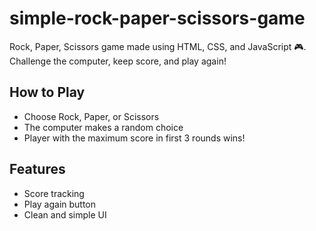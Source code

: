 # simple-rock-paper-scissors-game
Rock, Paper, Scissors game made using HTML, CSS, and JavaScript 🎮. Challenge the computer, keep score, and play again!

## How to Play
- Choose Rock, Paper, or Scissors
- The computer makes a random choice
- Player with the maximum score in first 3 rounds wins!

## Features
- Score tracking
- Play again button
- Clean and simple UI
